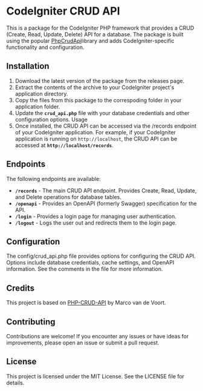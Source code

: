 # CodeIgniter CRUD API
This is a package for the CodeIgniter PHP framework that provides a CRUD (Create, Read, Update, Delete) API for a database. The package is built using the popular [PhpCrudApi](https://github.com/mevdschee/php-crud-api)library and adds CodeIgniter-specific functionality and configuration.

## Installation
1. Download the latest version of the package from the releases page.
2. Extract the contents of the archive to your CodeIgniter project's application directory.
3. Copy the files from this package to the correspoding folder in your application folder. 
4. Update the **`crud_api.php`** file with your database credentials and other configuration options.
Usage
5. Once installed, the CRUD API can be accessed via the /records endpoint of your CodeIgniter application. For example, if your CodeIgniter application is running on `http://localhost`, the CRUD API can be accessed at **`http://localhost/records`**.

## Endpoints
The following endpoints are available:

* **`/records`** - The main CRUD API endpoint. Provides Create, Read, Update, and Delete operations for database tables.
* **`/openapi`** - Provides an OpenAPI (formerly Swagger) specification for the API.
* **`/login`** - Provides a login page for managing user authentication.
* **`/logout`** - Logs the user out and redirects them to the login page.

## Configuration
The config/crud_api.php file provides options for configuring the CRUD API. Options include database credentials, cache settings, and OpenAPI information. See the comments in the file for more information.

## Credits
This project is based on [PHP-CRUD-API](https://github.com/mevdschee/php-crud-api) by Marco van de Voort.

## Contributing
Contributions are welcome! If you encounter any issues or have ideas for improvements, please open an issue or submit a pull request.

## License
This project is licensed under the MIT License. See the LICENSE file for details.
